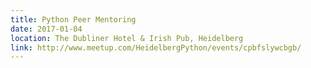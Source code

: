 ```yaml
---
title: Python Peer Mentoring
date: 2017-01-04
location: The Dubliner Hotel & Irish Pub, Heidelberg
link: http://www.meetup.com/HeidelbergPython/events/cpbfslywcbgb/
---
```

